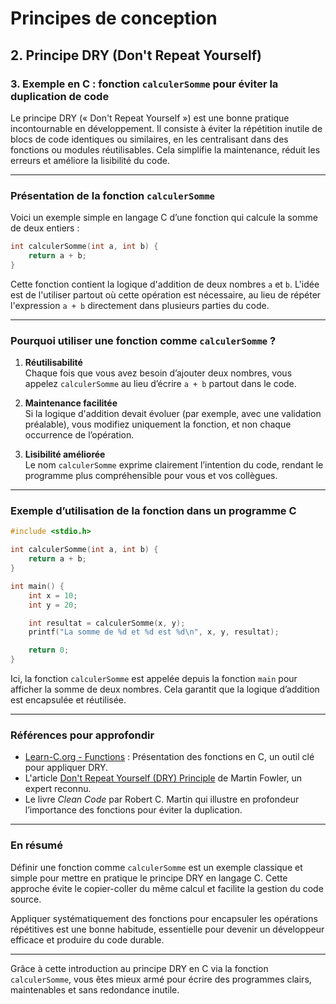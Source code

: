 # Principes de conception

## 2. Principe DRY (Don't Repeat Yourself)

### 3. Exemple en C : fonction `calculerSomme` pour éviter la duplication de code

Le principe DRY (« Don't Repeat Yourself ») est une bonne pratique incontournable en développement. Il consiste à éviter la répétition inutile de blocs de code identiques ou similaires, en les centralisant dans des fonctions ou modules réutilisables. Cela simplifie la maintenance, réduit les erreurs et améliore la lisibilité du code.

---

### Présentation de la fonction `calculerSomme`

Voici un exemple simple en langage C d’une fonction qui calcule la somme de deux entiers :

```c
int calculerSomme(int a, int b) {
    return a + b;
}
```

Cette fonction contient la logique d'addition de deux nombres `a` et `b`. L'idée est de l'utiliser partout où cette opération est nécessaire, au lieu de répéter l'expression `a + b` directement dans plusieurs parties du code.

---

### Pourquoi utiliser une fonction comme `calculerSomme` ?

1. **Réutilisabilité**  
   Chaque fois que vous avez besoin d’ajouter deux nombres, vous appelez `calculerSomme` au lieu d’écrire `a + b` partout dans le code.

2. **Maintenance facilitée**  
   Si la logique d'addition devait évoluer (par exemple, avec une validation préalable), vous modifiez uniquement la fonction, et non chaque occurrence de l’opération.

3. **Lisibilité améliorée**  
   Le nom `calculerSomme` exprime clairement l’intention du code, rendant le programme plus compréhensible pour vous et vos collègues.

---

### Exemple d’utilisation de la fonction dans un programme C

```c
#include <stdio.h>

int calculerSomme(int a, int b) {
    return a + b;
}

int main() {
    int x = 10;
    int y = 20;

    int resultat = calculerSomme(x, y);
    printf("La somme de %d et %d est %d\n", x, y, resultat);

    return 0;
}
```

Ici, la fonction `calculerSomme` est appelée depuis la fonction `main` pour afficher la somme de deux nombres. Cela garantit que la logique d’addition est encapsulée et réutilisée.

---

### Références pour approfondir

- [Learn-C.org - Functions](https://www.learn-c.org/en/Functions) : Présentation des fonctions en C, un outil clé pour appliquer DRY.
- L'article [Don't Repeat Yourself (DRY) Principle](https://martinfowler.com/bliki/Don_tRepeatYourself.html) de Martin Fowler, un expert reconnu.
- Le livre *Clean Code* par Robert C. Martin qui illustre en profondeur l’importance des fonctions pour éviter la duplication.

---

### En résumé

Définir une fonction comme `calculerSomme` est un exemple classique et simple pour mettre en pratique le principe DRY en langage C. Cette approche évite le copier-coller du même calcul et facilite la gestion du code source.

Appliquer systématiquement des fonctions pour encapsuler les opérations répétitives est une bonne habitude, essentielle pour devenir un développeur efficace et produire du code durable.

---

Grâce à cette introduction au principe DRY en C via la fonction `calculerSomme`, vous êtes mieux armé pour écrire des programmes clairs, maintenables et sans redondance inutile.